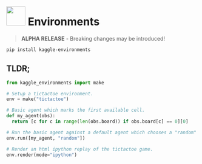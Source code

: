 # [<img src="https://kaggle.com/static/images/site-logo.png" height="50" style="margin-bottom:-15px" />](https://kaggle.com) Environments

> **ALPHA RELEASE** - Breaking changes may be introduced!

```bash
pip install kaggle-environments
```

## TLDR;

```python
from kaggle_environments import make

# Setup a tictactoe environment.
env = make("tictactoe")

# Basic agent which marks the first available cell.
def my_agent(obs):
  return [c for c in range(len(obs.board)) if obs.board[c] == 0][0]

# Run the basic agent against a default agent which chooses a "random" move.
env.run([my_agent, "random"])

# Render an html ipython replay of the tictactoe game.
env.render(mode="ipython")
```
